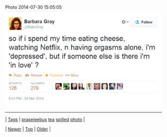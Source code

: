 <!--
title: Photo 2014-07-30 15
date: 2020-06-28T15:27:00.364Z
tags: prasejeebus, tea, spilled, photo
-->


Photo 2014-07-30 15:05:05

![](93311956797-0.png)

<!--BOTTOM-POST-NAVIGATION-->
---

| [Tags](tags.md) | [prasejeebus](tag-prasejeebus.md) [tea](tag-tea.md) [spilled](tag-spilled.md) [photo](tag-photo.md) |

| [Newer](93309656369.md) | [Top](index.md) | [Older](93317427781.md) |
